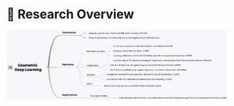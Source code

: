 # 🧠 Research Overview 

<p align="center">
  <img src="images/others/geometric_deep_learning.jpg" alt="Geometric Deep Learning Mindmap" width="1000">
</p>